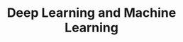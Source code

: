 ---
title: Deep Learning and Machine Learning
order: 1
img: /assets/img/ml.png
publications:
  - date: 2017-09-30
    title: "Depth From Single Image using a Deep CNN"
    authors: "Nitin J. Sanket*, Chahat Deep Singh*"
    note: "*Equal contribution"
    links:
        page: //ieeexplore.ieee.org/abstract/document/7043555/
        code: //ieeexplore.ieee.org/abstract/document/7043555/

  - date: 2014-03-20
    title: "Neural Network from Scratch"
    authors: "Nitin J. Sanket"
    links:
        page: //ieeexplore.ieee.org/abstract/document/7043555/
        code: //ieeexplore.ieee.org/abstract/document/7043555/
  
  - date: 2014-03-18
    title: "Gender Prediction Using Twitter Data"
    authors: "Vidur Bhatnagar, Nitin J. Sanket, Sarath Kumar Barathi"
    links:
        page: //ieeexplore.ieee.org/abstract/document/7043555/
        code: //ieeexplore.ieee.org/abstract/document/7043555/

  - date: 2014-03-17
    title: "Learning the roads using Imitation Learning"
    authors: "Nitin J. Sanket"
    links:
        page: //ieeexplore.ieee.org/abstract/document/7043555/
        code: //ieeexplore.ieee.org/abstract/document/7043555/

  - date: 2014-03-16
    title: "Gesture Recognition from IMU data using Hidden Markov Model"
    authors: "Nitin J. Sanket"
    links:
        page: //ieeexplore.ieee.org/abstract/document/7043555/
        code: //ieeexplore.ieee.org/abstract/document/7043555/

  - date: 2014-03-15
    title: "Colored Barrel Detection using Gaussian Mixture Model"
    authors: "Nitin J. Sanket"
    links:
        page: //ieeexplore.ieee.org/abstract/document/7043555/
        code: //ieeexplore.ieee.org/abstract/document/7043555/
---